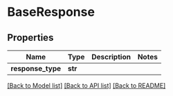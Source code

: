 # BaseResponse

## Properties
Name | Type | Description | Notes
------------ | ------------- | ------------- | -------------
**response_type** | **str** |  | 

[[Back to Model list]](../README.md#documentation-for-models) [[Back to API list]](../README.md#documentation-for-api-endpoints) [[Back to README]](../README.md)


